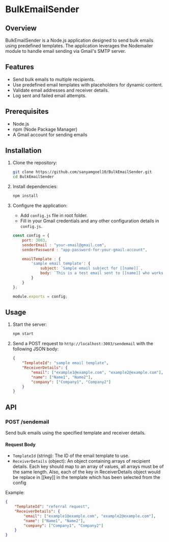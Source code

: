 # BulkEmailSender

## Overview

BulkEmailSender is a Node.js application designed to send bulk emails using predefined templates. The application leverages the Nodemailer module to handle email sending via Gmail's SMTP server.

## Features

- Send bulk emails to multiple recipients.
- Use predefined email templates with placeholders for dynamic content.
- Validate email addresses and receiver details.
- Log sent and failed email attempts.

## Prerequisites

- Node.js
- npm (Node Package Manager)
- A Gmail account for sending emails

## Installation

1. Clone the repository:

    ```sh
    git clone https://github.com/sanyamgoel10/BulkEmailSender.git
    cd BulkEmailSender
    ```

2. Install dependencies:

    ```sh
    npm install
    ```

3. Configure the application:

    - Add `config.js` file in root folder.
    - Fill in your Gmail credentials and any other configuration details in `config.js`.

    ```javascript
    const config = {
        port: 3003,
        senderEmail : "your-email@gmail.com",
        senderPassword : "app-password-for-your-gmail-account",
    
        emailTemplate : {
            'sample email template': {
                subject: `Sample email subject for [[name]]`,
                body: `This is a test email sent to [[name]] who works at [[company]] company`
            }
        }
    };
    
    module.exports = config;
    ```

## Usage

1. Start the server:

    ```sh
    npm start
    ```

2. Send a POST request to `http://localhost:3003/sendemail` with the following JSON body:

    ```json
    {
        "TemplateId": "sample email template",
        "ReceiverDetails": {
            "email": ["example1@example.com", "example2@example.com"],
            "name": ["Name1", "Name2"],
            "company": ["Company1", "Company2"]
        }
    }
    ```

## API

### POST /sendemail

Send bulk emails using the specified template and receiver details.

#### Request Body

- `TemplateId` (string): The ID of the email template to use.
- `ReceiverDetails` (object): An object containing arrays of recipient details. Each key should map to an array of values, all arrays must be of the same length. Also, each of the key in ReceiverDetails object would be replace in [[key]] in the template which has been selected from the config

Example:

```json
{
    "TemplateId": "referral request",
    "ReceiverDetails": {
        "email": ["example1@example.com", "example2@example.com"],
        "name": ["Name1", "Name2"],
        "company": ["Company1", "Company2"]
    }
}
